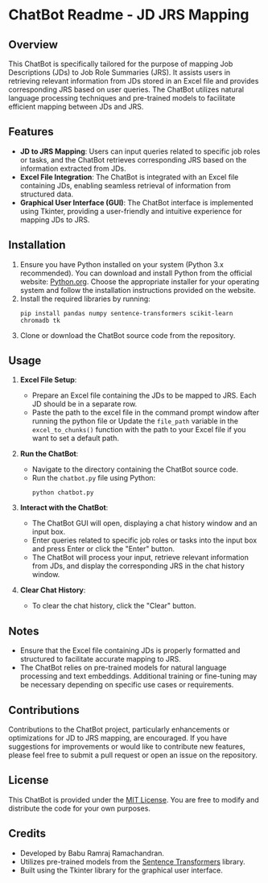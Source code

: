 # ChatBot Readme - JD JRS Mapping

## Overview
This ChatBot is specifically tailored for the purpose of mapping Job Descriptions (JDs) to Job Role Summaries (JRS). It assists users in retrieving relevant information from JDs stored in an Excel file and provides corresponding JRS based on user queries. The ChatBot utilizes natural language processing techniques and pre-trained models to facilitate efficient mapping between JDs and JRS.

## Features
- **JD to JRS Mapping**: Users can input queries related to specific job roles or tasks, and the ChatBot retrieves corresponding JRS based on the information extracted from JDs.
- **Excel File Integration**: The ChatBot is integrated with an Excel file containing JDs, enabling seamless retrieval of information from structured data.
- **Graphical User Interface (GUI)**: The ChatBot interface is implemented using Tkinter, providing a user-friendly and intuitive experience for mapping JDs to JRS.

## Installation
1. Ensure you have Python installed on your system (Python 3.x recommended). You can download and install Python from the official website: [Python.org](https://www.python.org/downloads/). Choose the appropriate installer for your operating system and follow the installation instructions provided on the website.
3. Install the required libraries by running:
    ```
    pip install pandas numpy sentence-transformers scikit-learn chromadb tk
    ```
4. Clone or download the ChatBot source code from the repository.

## Usage
1. **Excel File Setup**:
    - Prepare an Excel file containing the JDs to be mapped to JRS. Each JD should be in a separate row.
    - Paste the path to the excel file in the command prompt window after running the python file or Update the `file_path` variable in the `excel_to_chunks()` function with the path to your Excel file if you want to set a default path.

2. **Run the ChatBot**:
    - Navigate to the directory containing the ChatBot source code.
    - Run the `chatbot.py` file using Python:
        ```
        python chatbot.py
        ```

3. **Interact with the ChatBot**:
    - The ChatBot GUI will open, displaying a chat history window and an input box.
    - Enter queries related to specific job roles or tasks into the input box and press Enter or click the "Enter" button.
    - The ChatBot will process your input, retrieve relevant information from JDs, and display the corresponding JRS in the chat history window.

4. **Clear Chat History**:
    - To clear the chat history, click the "Clear" button.

## Notes
- Ensure that the Excel file containing JDs is properly formatted and structured to facilitate accurate mapping to JRS.
- The ChatBot relies on pre-trained models for natural language processing and text embeddings. Additional training or fine-tuning may be necessary depending on specific use cases or requirements.

## Contributions
Contributions to the ChatBot project, particularly enhancements or optimizations for JD to JRS mapping, are encouraged. If you have suggestions for improvements or would like to contribute new features, please feel free to submit a pull request or open an issue on the repository.

## License
This ChatBot is provided under the [MIT License](LICENSE). You are free to modify and distribute the code for your own purposes.

## Credits
- Developed by Babu Ramraj Ramachandran.
- Utilizes pre-trained models from the [Sentence Transformers](https://github.com/UKPLab/sentence-transformers) library.
- Built using the Tkinter library for the graphical user interface.
